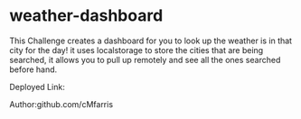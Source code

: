 # weather-dashboard

This Challenge creates a dashboard for you to look up the weather is in that city for the day!
it uses localstorage to store the cities that are being searched, it allows you to pull up remotely and see all the ones searched before hand.

Deployed Link: 

Author:github.com/cMfarris
